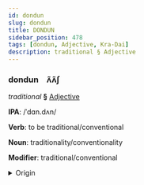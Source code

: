 ```yaml
---
id: dondun
slug: dondun
title: DONDUN
sidebar_position: 478
tags: [dondun, Adjective, Kra-Dai]
description: traditional § Adjective
---
```


### dondun&emsp;<span kind="abugida">ʌ̃ʌ̃ʃ</span>

*traditional* **§** [Adjective](../../tags/Adjective)

**IPA**: /ˈdɑn.dʌn/

**Verb**: to be traditional/conventional

**Noun**: traditionality/conventionality

**Modifier**: traditional/conventional

<details>
    <summary>Origin</summary>
    Thai ดั้งเดิม dâng-dəəm /daŋ˥˩.dɤːm˧/<br/>
    <em>Kra-Dai Language Family</em>
</details>